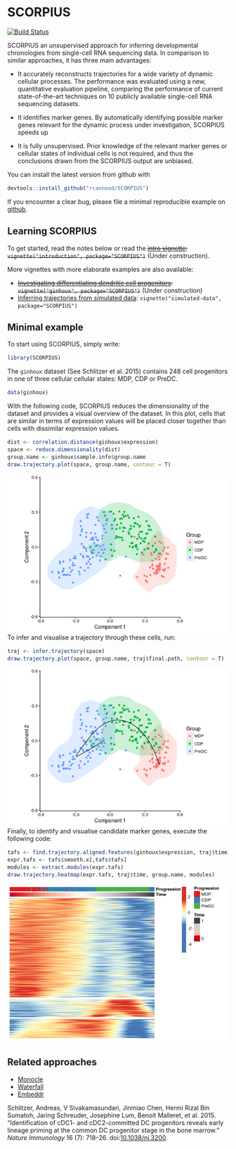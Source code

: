 <!-- README.md is generated from README.Rmd. Please edit that file -->
SCORPIUS
========

[![Build Status](https://travis-ci.org/rcannood/SCORPIUS.png?branch=master)](https://travis-ci.org/rcannood/SCORPIUS)

SCORPIUS an unsupervised approach for inferring developmental chronologies from single-cell RNA sequencing data. In comparison to similar approaches, it has three main advantages:

-   It accurately reconstructs trajectories for a wide variety of dynamic cellular processes. The performance was evaluated using a new, quantitative evaluation pipeline, comparing the performance of current state-of-the-art techniques on 10 publicly available single-cell RNA sequencing datasets.

-   It identifies marker genes. By automatically identifying possible marker genes relevant for the dynamic process under investigation, SCORPIUS speeds up

-   It is fully unsupervised. Prior knowledge of the relevant marker genes or cellular states of individual cells is not required, and thus the conclusions drawn from the SCORPIUS output are unbiased.

You can install the latest version from github with

``` r
devtools::install_github("rcannood/SCORPIUS")
```

<!--
You can install:

* the latest released version from CRAN with

    ```R
    install.packages("SCORPIUS")
    ```

* the latest development version from github with

    ```R
    devtools::install_github("rcannood/SCORPIUS")
    ```
-->
If you encounter a clear bug, please file a minimal reproducible example on [github](https://github.com/rcannood/SCORPIUS/issues).

Learning SCORPIUS
-----------------

To get started, read the notes below or read the ~~[intro vignette](): `vignette("introduction", package="SCORPIUS")`~~ (Under construction).

More vignettes with more elaborate examples are also available:

-   ~~[Investigating differentiating dendritic cell progenitors](): `vignette("ginhoux", package="SCORPIUS")`~~ (Under construction)
-   [Inferring trajectories from simulated data](vignettes/simulated-data.md): `vignette("simulated-data", package="SCORPIUS")`

Minimal example
---------------

To start using SCORPIUS, simply write:

``` r
library(SCORPIUS)
```

The `ginhoux` dataset (See Schlitzer et al. 2015) contains 248 cell progenitors in one of three cellular cellular states: MDP, CDP or PreDC.

``` r
data(ginhoux)
```

With the following code, SCORPIUS reduces the dimensionality of the dataset and provides a visual overview of the dataset. In this plot, cells that are similar in terms of expression values will be placed closer together than cells with dissimilar expression values.

``` r
dist <- correlation.distance(ginhoux$expression)
space <- reduce.dimensionality(dist)
group.name <- ginhoux$sample.info$group.name
draw.trajectory.plot(space, group.name, contour = T)
```

![](README_files/figure-markdown_github/reduce%20dimensionality-1.png)
 To infer and visualise a trajectory through these cells, run:

``` r
traj <- infer.trajectory(space)
draw.trajectory.plot(space, group.name, traj$final.path, contour = T)
```

![](README_files/figure-markdown_github/infer%20trajectory-1.png)
 Finally, to identify and visualise candidate marker genes, execute the following code:

``` r
tafs <- find.trajectory.aligned.features(ginhoux$expression, traj$time)
expr.tafs <- tafs$smooth.x[,tafs$tafs]
modules <- extract.modules(expr.tafs)
draw.trajectory.heatmap(expr.tafs, traj$time, group.name, modules)
```

![](README_files/figure-markdown_github/find%20tafs-1.png)

Related approaches
------------------

-   [Monocle](https://bioconductor.org/packages/release/bioc/html/monocle.html)
-   [Waterfall](http://dx.doi.org/10.1016/j.stem.2015.07.013)
-   [Embeddr](https://github.com/kieranrcampbell/embeddr)

Schlitzer, Andreas, V Sivakamasundari, Jinmiao Chen, Hermi Rizal Bin Sumatoh, Jaring Schreuder, Josephine Lum, Benoit Malleret, et al. 2015. “Identification of cDC1- and cDC2-committed DC progenitors reveals early lineage priming at the common DC progenitor stage in the bone marrow.” *Nature Immunology* 16 (7): 718–26. doi:[10.1038/ni.3200](http://dx.doi.org/10.1038/ni.3200).
